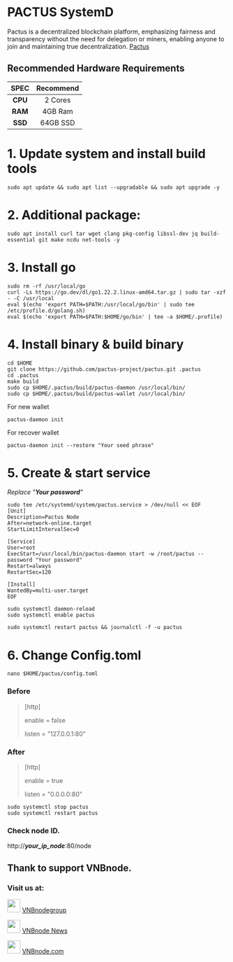 # PACTUS SystemD
Pactus is a decentralized blockchain platform, emphasizing fairness and transparency without the need for delegation or miners, enabling anyone to join and maintaining true decentralization.
[Pactus](https://pactus.org/)

## Recommended Hardware Requirements 

|   SPEC      |        Recommend          |
| :---------: | :-----------------------: |
|   **CPU**   |        2 Cores            |
|   **RAM**   |        4GB  Ram           |
|   **SSD**   |        64GB SSD           | 

# 1. Update system and install build tools
```
sudo apt update && sudo apt list --upgradable && sudo apt upgrade -y
```
# 2. Additional package:
```
sudo apt install curl tar wget clang pkg-config libssl-dev jq build-essential git make ncdu net-tools -y
```
# 3. Install go
```
sudo rm -rf /usr/local/go
curl -Ls https://go.dev/dl/go1.22.2.linux-amd64.tar.gz | sudo tar -xzf - -C /usr/local
eval $(echo 'export PATH=$PATH:/usr/local/go/bin' | sudo tee /etc/profile.d/golang.sh)
eval $(echo 'export PATH=$PATH:$HOME/go/bin' | tee -a $HOME/.profile)
```
# 4. Install binary & build binary
```
cd $HOME
git clone https://github.com/pactus-project/pactus.git .pactus
cd .pactus
make build
sudo cp $HOME/.pactus/build/pactus-daemon /usr/local/bin/
sudo cp $HOME/.pactus/build/pactus-wallet /usr/local/bin/
```
For new wallet
```
pactus-daemon init
```
For recover wallet
```
pactus-daemon init --restore "Your seed phrase"
```
# 5. Create & start service
_Replace "**Your password**"_
```
sudo tee /etc/systemd/system/pactus.service > /dev/null << EOF
[Unit]
Description=Pactus Node
After=network-online.target
StartLimitIntervalSec=0

[Service]
User=root
ExecStart=/usr/local/bin/pactus-daemon start -w /root/pactus --password "Your password"
Restart=always
RestartSec=120

[Install]
WantedBy=multi-user.target
EOF

sudo systemctl daemon-reload
sudo systemctl enable pactus
```
```
sudo systemctl restart pactus && journalctl -f -u pactus
```
# 6. Change Config.toml
```
nano $HOME/pactus/config.toml
```
### Before
> [http]
> 
> enable = false
> 
> listen = "127.0.0.1:80"
> 
### After
> [http]
> 
> enable = true
> 
> listen = "0.0.0.0:80"
> 
```
sudo systemctl stop pactus
sudo systemctl restart pactus
```
### Check node ID.
http://***your_ip_node***:80/node

## Thank to support VNBnode.
### Visit us at:

<img src="https://user-images.githubusercontent.com/50621007/183283867-56b4d69f-bc6e-4939-b00a-72aa019d1aea.png" width="30"/> <a href="https://t.me/VNBnodegroup" target="_blank">VNBnodegroup</a>

<img src="https://user-images.githubusercontent.com/50621007/183283867-56b4d69f-bc6e-4939-b00a-72aa019d1aea.png" width="30"/> <a href="https://t.me/Vnbnode" target="_blank">VNBnode News</a>

<img src="https://github.com/vnbnode/binaries/blob/main/Logo/VNBnode.jpg" width="30"/> <a href="https://VNBnode.com" target="_blank">VNBnode.com</a>


